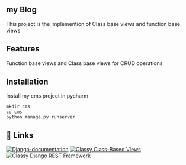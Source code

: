 
## my Blog

This project is the implemention of Class base views and function base views


## Features

Function base views and Class base views for 
CRUD operations



## Installation

Install my cms project in pycharm

```
mkdir cms
cd cms
python manage.py runserver
```
    
## 🔗 Links
[![Django-documentation](https://docs.djangoproject.com/en/4.0/)](https://docs.djangoproject.com/en/4.0/)
[![Classy Class-Based Views](https://ccbv.co.uk/)](https://ccbv.co.uk/)
[![Classy Django REST Framework](https://www.cdrf.co/)](https://www.cdrf.co/)

